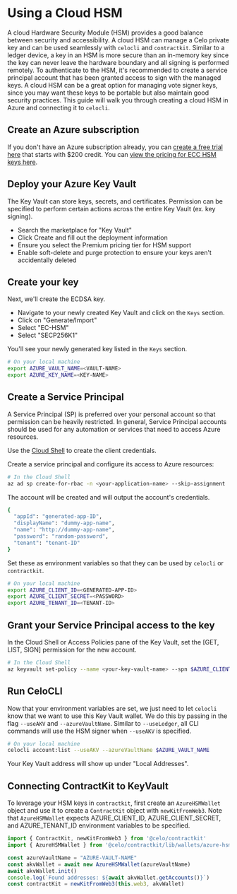 # Using a Cloud HSM

A cloud Hardware Security Module (HSM) provides a good balance between security and accessibility. A cloud HSM can manage a Celo private key and can be used seamlessly with `celocli` and `contractkit`. Similar to a ledger device, a key in an HSM is more secure than an in-memory key since the key can never leave the hardware boundary and all signing is performed remotely. To authenticate to the HSM, it's recommended to create a service principal account that has been granted access to sign with the managed keys. A cloud HSM can be a great option for managing vote signer keys, since you may want these keys to be portable but also maintain good security practices. This guide will walk you through creating a cloud HSM in Azure and connecting it to `celocli`. 

## Create an Azure subscription

If you don't have an Azure subscription already, you can [create a free trial here](https://azure.microsoft.com/free/) that starts with $200 credit. You can [view the pricing for ECC HSM keys here](https://azure.microsoft.com/pricing/details/key-vault/).

## Deploy your Azure Key Vault

The Key Vault can store keys, secrets, and certificates. Permission can be specified to perform certain actions across the entire Key Vault (ex. key signing).
- Search the marketplace for "Key Vault"
- Click Create and fill out the deployment information
- Ensure you select the Premium pricing tier for HSM support
- Enable soft-delete and purge protection to ensure your keys aren't accidentally deleted

## Create your key

Next, we'll create the ECDSA key. 
- Navigate to your newly created Key Vault and click on the `Keys` section. 
- Click on "Generate/Import"
- Select "EC-HSM"
- Select "SECP256K1"

You'll see your newly generated key listed in the `Keys` section.

```bash
# On your local machine
export AZURE_VAULT_NAME=<VAULT-NAME>
export AZURE_KEY_NAME=<KEY-NAME>
```

## Create a Service Principal

A Service Principal (SP) is preferred over your personal account so that permission can be heavily restricted. In general, Service Principal accounts should be used for any automation or services that need to access Azure resources.

Use the [Cloud Shell](https://shell.azure.com/bash) to create the client credentials.

Create a service principal and configure its access to Azure resources:

```bash
# In the Cloud Shell
az ad sp create-for-rbac -n <your-application-name> --skip-assignment
```

The account will be created and will output the account's credentials.

```bash
{
  "appId": "generated-app-ID",
  "displayName": "dummy-app-name",
  "name": "http://dummy-app-name",
  "password": "random-password",
  "tenant": "tenant-ID"
}
```

Set these as environment variables so that they can be used by `celocli` or `contractkit`.

```bash
# On your local machine
export AZURE_CLIENT_ID=<GENERATED-APP-ID>
export AZURE_CLIENT_SECRET=<PASSWORD>
export AZURE_TENANT_ID=<TENANT-ID>
```

## Grant your Service Principal access to the key

In the Cloud Shell or Access Policies pane of the Key Vault, set the [GET, LIST, SIGN] permission for the new account.

```bash
# In the Cloud Shell
az keyvault set-policy --name <your-key-vault-name> --spn $AZURE_CLIENT_ID --key-permissions get list sign
```

## Run CeloCLI

Now that your environment variables are set, we just need to let `celocli` know that we want to use this Key Vault wallet. We do this by passing in the flag `--useAKV` and `--azureVaultName`. Similar to `--useLedger`, all CLI commands will use the HSM signer when `--useAKV` is specified.

```bash
# On your local machine
celocli account:list --useAKV --azureVaultName $AZURE_VAULT_NAME
```

Your Key Vault address will show up under "Local Addresses".

## Connecting ContractKit to KeyVault

To leverage your HSM keys in `contractkit`, first create an `AzureHSMWallet` object and use it to create a `ContractKit` object with `newKitFromWeb3`. Note that `AzureHSMWallet` expects AZURE_CLIENT_ID, AZURE_CLIENT_SECRET, and AZURE_TENANT_ID environment variables to be specified.

```js
import { ContractKit, newKitFromWeb3 } from '@celo/contractkit'
import { AzureHSMWallet } from '@celo/contractkit/lib/wallets/azure-hsm-wallet'

const azureVaultName = "AZURE-VAULT-NAME"
const akvWallet = await new AzureHSMWallet(azureVaultName)
await akvWallet.init()
console.log(`Found addresses: ${await akvWallet.getAccounts()}`)
const contractKit = newKitFromWeb3(this.web3, akvWallet)
```
